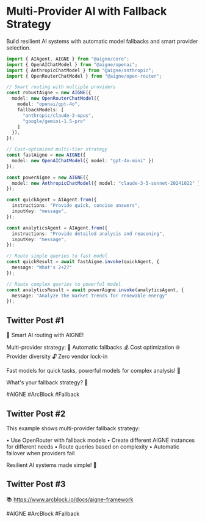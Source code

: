 # Multi-Provider AI with Fallback Strategy

Build resilient AI systems with automatic model fallbacks and smart provider selection.

```typescript
import { AIAgent, AIGNE } from "@aigne/core";
import { OpenAIChatModel } from "@aigne/openai";
import { AnthropicChatModel } from "@aigne/anthropic";
import { OpenRouterChatModel } from "@aigne/open-router";

// Smart routing with multiple providers
const robustAigne = new AIGNE({
  model: new OpenRouterChatModel({
    model: "openai/gpt-4o",
    fallbackModels: [
      "anthropic/claude-3-opus",
      "google/gemini-1.5-pro"
    ]
  }),
});

// Cost-optimized multi-tier strategy
const fastAigne = new AIGNE({
  model: new OpenAIChatModel({ model: "gpt-4o-mini" })
});

const powerAigne = new AIGNE({
  model: new AnthropicChatModel({ model: "claude-3-5-sonnet-20241022" })
});

const quickAgent = AIAgent.from({
  instructions: "Provide quick, concise answers",
  inputKey: "message",
});

const analyticsAgent = AIAgent.from({
  instructions: "Provide detailed analysis and reasoning",
  inputKey: "message",
});

// Route simple queries to fast model
const quickResult = await fastAigne.invoke(quickAgent, {
  message: "What's 2+2?"
});

// Route complex queries to powerful model
const analyticsResult = await powerAigne.invoke(analyticsAgent, {
  message: "Analyze the market trends for renewable energy"
});
```

## Twitter Post #1

🎯 Smart AI routing with AIGNE!

Multi-provider strategy:
🔄 Automatic fallbacks
💰 Cost optimization
🌐 Provider diversity
🔓 Zero vendor lock-in

Fast models for quick tasks, powerful models for complex analysis! 🚀

What's your fallback strategy? 🤔

#AIGNE #ArcBlock #Fallback

## Twitter Post #2

This example shows multi-provider fallback strategy:

• Use OpenRouter with fallback models
• Create different AIGNE instances for different needs
• Route queries based on complexity
• Automatic failover when providers fail

Resilient AI systems made simple! 🎯

## Twitter Post #3

📚 https://www.arcblock.io/docs/aigne-framework

#AIGNE #ArcBlock #Fallback
